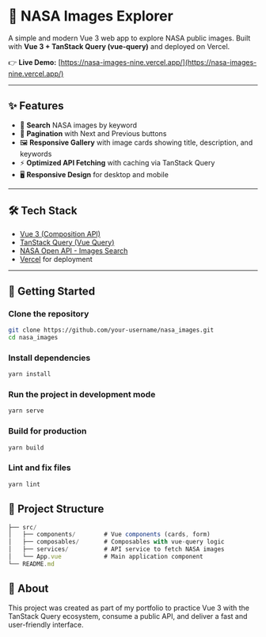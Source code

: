 # 🚀 NASA Images Explorer

A simple and modern Vue 3 web app to explore NASA public images. Built with **Vue 3 + TanStack Query (vue-query)** and deployed on Vercel.

👉 **Live Demo:** [https://nasa-images-nine.vercel.app/](https://nasa-images-nine.vercel.app/)

---

## ✨ Features

- 🔎 **Search** NASA images by keyword
- 📄 **Pagination** with Next and Previous buttons
- 🖼️ **Responsive Gallery** with image cards showing title, description, and keywords
- ⚡ **Optimized API Fetching** with caching via TanStack Query
- 🖥️ **Responsive Design** for desktop and mobile

---

## 🛠️ Tech Stack

- [Vue 3 (Composition API)](https://vuejs.org/)
- [TanStack Query (Vue Query)](https://tanstack.com/query/latest/docs/framework/vue/overview)
- [NASA Open API - Images Search](https://images.nasa.gov/docs/images.nasa.gov_api_docs.pdf)
- [Vercel](https://vercel.com/) for deployment

---

## 🚀 Getting Started

### Clone the repository

```bash
git clone https://github.com/your-username/nasa_images.git
cd nasa_images
```

### Install dependencies

```bash
yarn install
```

### Run the project in development mode
```bash
yarn serve
```

### Build for production
```bash
yarn build
```

### Lint and fix files
```bash
yarn lint
```

## 📁 Project Structure
```ts
├── src/
│   ├── components/        # Vue components (cards, form)
│   ├── composables/       # Composables with vue-query logic
│   ├── services/          # API service to fetch NASA images
│   └── App.vue            # Main application component
└── README.md
```

## 📢 About
This project was created as part of my portfolio to practice Vue 3 with the TanStack Query ecosystem, consume a public API, and deliver a fast and user-friendly interface.

